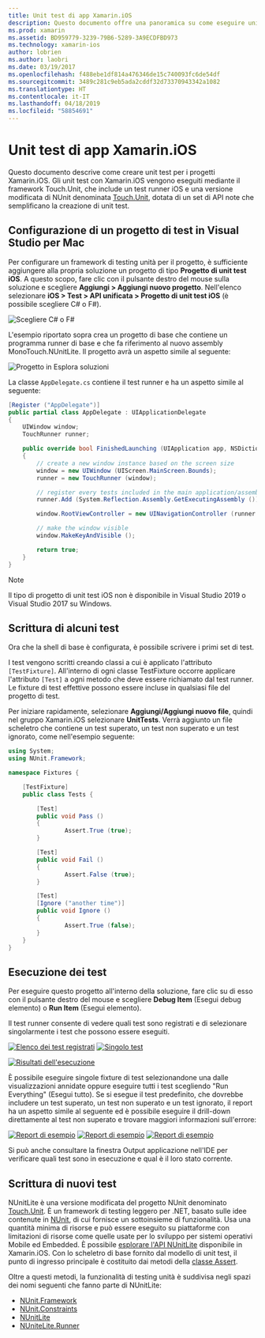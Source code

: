 ```yaml
---
title: Unit test di app Xamarin.iOS
description: Questo documento offre una panoramica su come eseguire unit test di un'applicazione Xamarin.iOS. Descrive come creare un progetto di unit test, scrivendo ed eseguendo test.
ms.prod: xamarin
ms.assetid: BD959779-3239-79B6-5289-3A9ECDFBD973
ms.technology: xamarin-ios
author: lobrien
ms.author: laobri
ms.date: 03/19/2017
ms.openlocfilehash: f488ebe1df814a476346de15c740093fc6de54df
ms.sourcegitcommit: 3489c281c9eb5ada2cddf32d73370943342a1082
ms.translationtype: HT
ms.contentlocale: it-IT
ms.lasthandoff: 04/18/2019
ms.locfileid: "58854691"
---
```

# <a name="unit-testing-xamarinios-apps"></a>Unit test di app Xamarin.iOS

Questo documento descrive come creare unit test per i progetti Xamarin.iOS.
Gli unit test con Xamarin.iOS vengono eseguiti mediante il framework Touch.Unit, che include un test runner iOS e una versione modificata di NUnit denominata [Touch.Unit](https://github.com/xamarin/Touch.Unit), dotata di un set di API note che semplificano la creazione di unit test.

## <a name="setting-up-a-test-project-in-visual-studio-for-mac"></a>Configurazione di un progetto di test in Visual Studio per Mac

Per configurare un framework di testing unità per il progetto, è sufficiente aggiungere alla propria soluzione un progetto di tipo **Progetto di unit test iOS**. A questo scopo, fare clic con il pulsante destro del mouse sulla soluzione e scegliere **Aggiungi > Aggiungi nuovo progetto**. Nell'elenco selezionare **iOS > Test > API unificata > Progetto di unit test iOS** (è possibile scegliere C# o F#).

![](touch.unit-images/00.png "Scegliere C# o F#")

L'esempio riportato sopra crea un progetto di base che contiene un programma runner di base e che fa riferimento al nuovo assembly MonoTouch.NUnitLite. Il progetto avrà un aspetto simile al seguente:

![](touch.unit-images/01.png "Progetto in Esplora soluzioni")

La classe `AppDelegate.cs` contiene il test runner e ha un aspetto simile al seguente:

```csharp
[Register ("AppDelegate")]
public partial class AppDelegate : UIApplicationDelegate
{
    UIWindow window;
    TouchRunner runner;

    public override bool FinishedLaunching (UIApplication app, NSDictionary options)
    {
        // create a new window instance based on the screen size
        window = new UIWindow (UIScreen.MainScreen.Bounds);
        runner = new TouchRunner (window);

        // register every tests included in the main application/assembly
        runner.Add (System.Reflection.Assembly.GetExecutingAssembly ());

        window.RootViewController = new UINavigationController (runner.GetViewController ());

        // make the window visible
        window.MakeKeyAndVisible ();

        return true;
    }
}
```

> [!NOTE]
> Il tipo di progetto di unit test iOS non è disponibile in Visual Studio 2019 o Visual Studio 2017 su Windows.

## <a name="writing-some-tests"></a>Scrittura di alcuni test

Ora che la shell di base è configurata, è possibile scrivere i primi set di test.

I test vengono scritti creando classi a cui è applicato l'attributo `[TestFixture]`. All'interno di ogni classe TestFixture occorre applicare l'attributo `[Test]` a ogni metodo che deve essere richiamato dal test runner. Le fixture di test effettive possono essere incluse in qualsiasi file del progetto di test.

Per iniziare rapidamente, selezionare **Aggiungi/Aggiungi nuovo file**, quindi nel gruppo Xamarin.iOS selezionare **UnitTests**. Verrà aggiunto un file scheletro che contiene un test superato, un test non superato e un test ignorato, come nell'esempio seguente:

```csharp
using System;
using NUnit.Framework;

namespace Fixtures {

    [TestFixture]
    public class Tests {

        [Test]
        public void Pass ()
        {
                Assert.True (true);
        }

        [Test]
        public void Fail ()
        {
                Assert.False (true);
        }

        [Test]
        [Ignore ("another time")]
        public void Ignore ()
        {
                Assert.True (false);
        }
    }
}
```

## <a name="running-your-tests"></a>Esecuzione dei test

Per eseguire questo progetto all'interno della soluzione, fare clic su di esso con il pulsante destro del mouse e scegliere **Debug Item** (Esegui debug elemento) o **Run Item** (Esegui elemento).

Il test runner consente di vedere quali test sono registrati e di selezionare singolarmente i test che possono essere eseguiti.

[![](touch.unit-images/02-sml.png "Elenco dei test registrati")](touch.unit-images/02.png#lightbox) 
[![](touch.unit-images/03-sml.png "Singolo test")](touch.unit-images/03.png#lightbox) 

[![](touch.unit-images/04-sml.png "Risultati dell'esecuzione")](touch.unit-images/04.png#lightbox)

È possibile eseguire singole fixture di test selezionandone una dalle visualizzazioni annidate oppure eseguire tutti i test scegliendo "Run Everything" (Esegui tutto). Se si esegue il test predefinito, che dovrebbe includere un test superato, un test non superato e un test ignorato, il report ha un aspetto simile al seguente ed è possibile eseguire il drill-down direttamente al test non superato e trovare maggiori informazioni sull'errore:

[![](touch.unit-images/05-sml.png "Report di esempio")](touch.unit-images/05.png#lightbox) [![](touch.unit-images/06-sml.png "Report di esempio")](touch.unit-images/06.png#lightbox) [![](touch.unit-images/07-sml.png "Report di esempio")](touch.unit-images/07.png#lightbox)

Si può anche consultare la finestra Output applicazione nell'IDE per verificare quali test sono in esecuzione e qual è il loro stato corrente.

## <a name="writing-new-tests"></a>Scrittura di nuovi test

NUnitLite è una versione modificata del progetto NUnit denominato [Touch.Unit](https://github.com/xamarin/Touch.Unit). È un framework di testing leggero per .NET, basato sulle idee contenute in [NUnit](http://nunit.com/), di cui fornisce un sottoinsieme di funzionalità.
Usa una quantità minima di risorse e può essere eseguito su piattaforme con limitazioni di risorse come quelle usate per lo sviluppo per sistemi operativi Mobile ed Embedded. È possibile [esplorare l'API NUnitLite](https://developer.xamarin.com/api/namespace/NUnitLite/) disponibile in Xamarin.iOS. Con lo scheletro di base fornito dal modello di unit test, il punto di ingresso principale è costituito dai metodi della [classe Assert](https://developer.xamarin.com/api/type/NUnit.Framework.Assert/).

Oltre a questi metodi, la funzionalità di testing unità è suddivisa negli spazi dei nomi seguenti che fanno parte di NUnitLite:

- [NUnit.Framework](https://developer.xamarin.com/api/namespace/NUnit.Framework/)
- [NUnit.Constraints](https://developer.xamarin.com/api/namespace/NUnit.Framework.Constraints/)
- [NUnitLite](https://developer.xamarin.com/api/namespace/NUnitLite/)
- [NUniteLite.Runner](https://developer.xamarin.com/api/namespace/NUnitLite.Runner/)
